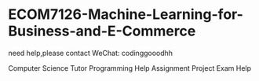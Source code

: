 # ECOM7126-Machine-Learning-for-Business-and-E-Commerce
need help,please contact 
WeChat: codinggooodhh

Computer Science Tutor
Programming Help
Assignment Project Exam Help
